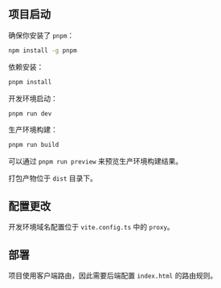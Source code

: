 ## 项目启动

确保你安装了 `pnpm`：

```bash
npm install -g pnpm
```

依赖安装：

```bash
pnpm install
```

开发环境启动：

```bash
pnpm run dev
```

生产环境构建：

```bash
pnpm run build
```

可以通过 `pnpm run preview` 来预览生产环境构建结果。

打包产物位于 `dist` 目录下。

## 配置更改

开发环境域名配置位于 `vite.config.ts` 中的 `proxy`。

## 部署

项目使用客户端路由，因此需要后端配置 `index.html` 的路由规则。